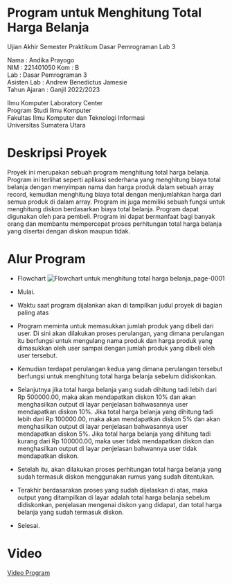 # Program untuk Menghitung Total Harga Belanja
Ujian Akhir Semester Praktikum Dasar Pemrograman Lab 3  

Nama : Andika Prayogo  
NIM  : 221401050 
Kom  : B  
Lab  : Dasar Pemrograman 3  
Asisten Lab : Andrew Benedictus Jamesie  
Tahun Ajaran : Ganjil 2022/2023  

Ilmu Komputer Laboratory Center  
Program Studi Ilmu Komputer  
Fakultas Ilmu Komputer dan Teknologi Informasi  
Universitas Sumatera Utara  

# Deskripsi Proyek
Proyek ini merupakan sebuah program menghitung total harga belanja. Program ini terlihat seperti aplikasi sederhana yang menghitung biaya total belanja dengan menyimpan nama dan harga produk dalam sebuah array record, kemudian menghitung biaya total dengan menjumlahkan harga dari semua produk di dalam array. Program ini juga memiliki sebuah fungsi untuk menghitung diskon berdasarkan biaya total belanja. Program dapat digunakan oleh para pembeli. Program ini dapat bermanfaat bagi banyak orang dan membantu mempercepat proses perhitungan total harga belanja yang disertai dengan diskon maupun tidak.

# Alur Program
 - Flowchart
 ![Flowchart untuk menghitung total harga belanja_page-0001](https://user-images.githubusercontent.com/116491264/209615597-f1e73d54-244c-4bd9-80a0-19a24701a20f.jpg)
 
 - Mulai.
 - Waktu saat program dijalankan akan di tampilkan judul proyek di bagian paling atas
 - Program meminta untuk memasukkan jumlah produk yang dibeli dari user. Di sini akan dilakukan proses perulangan, yang dimana perulangan itu berfungsi untuk mengulang nama produk dan harga produk yang dimasukkan oleh user sampai dengan jumlah produk yang dibeli oleh user tersebut.
 - Kemudian terdapat perulangan kedua yang dimana perulangan tersebut berfungsi untuk menghitung total harga belanja sebelum didiskonkan.
 - Selanjutnya jika total harga belanja yang sudah dihitung tadi lebih dari Rp 500000.00, maka akan mendapatkan diskon 10% dan akan menghasilkan output di layar  penjelasan bahwasannya user mendapatkan diskon 10%. Jika total harga belanja yang dihitung tadi lebih dari Rp 100000.00, maka akan mendapatkan diskon 5% dan akan menghasilkan output di layar penjelasan bahwasannya user mendapatkan diskon 5%. Jika total harga belanja yang dihitung tadi kurang dari Rp 100000.00, maka user tidak mendapatkan diskon dan menghasilkan output di layar penjelasan bahwannya user tidak mendapatkan diskon.
 - Setelah itu, akan dilakukan proses perhitungan total harga belanja yang sudah termasuk diskon menggunakan rumus yang sudah ditentukan. 
 - Terakhir berdasarakan proses yang sudah dijelaskan di atas, maka output yang ditampilkan di layar adalah total harga belanja sebelum didiskonkan, penjelasan mengenai diskon yang didapat, dan total harga belanja yang sudah termasuk diskon.
 - Selesai.
                         

# Video
[Video Program](https://www.youtube.com "Program Analisis ...")
